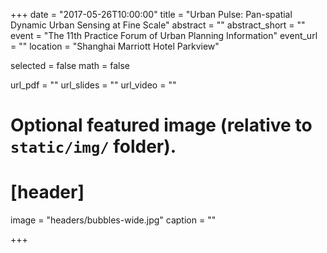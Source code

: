 +++
date = "2017-05-26T10:00:00"
title = "Urban Pulse: Pan-spatial Dynamic Urban Sensing at Fine Scale"
abstract = ""
abstract_short = ""
event = "The 11th Practice Forum of Urban Planning Information"
event_url = ""
location = "Shanghai Marriott Hotel Parkview"

selected = false
math = false

url_pdf = ""
url_slides = ""
url_video = ""

# Optional featured image (relative to `static/img/` folder).
# [header]
image = "headers/bubbles-wide.jpg"
caption = ""

+++


